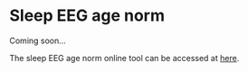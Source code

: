 # Sleep EEG age norm
Coming soon...

The sleep EEG age norm online tool can be accessed at [here](https://hockey86.github.io/sleep-eeg-age-norm.html).
